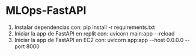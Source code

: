 # MLOps-FastAPI

1. Instalar dependencias con: pip install -r requirements.txt
2. Iniciar la app de FastAPI en replit con: uvicorn main:app --reload
3. Iniciar la app de FastAPI en EC2 con: uvicorn app:app --host 0.0.0.0 --port 8000
